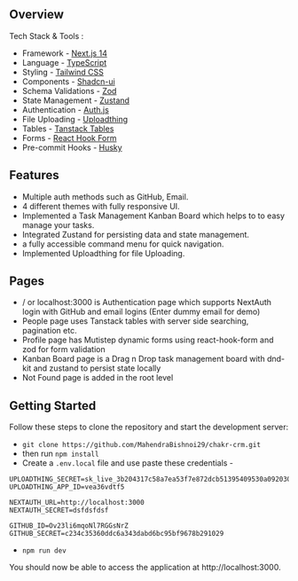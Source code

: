 ## Overview

Tech Stack & Tools :

- Framework - [Next.js 14](https://nextjs.org/13)
- Language - [TypeScript](https://www.typescriptlang.org)
- Styling - [Tailwind CSS](https://tailwindcss.com)
- Components - [Shadcn-ui](https://ui.shadcn.com)
- Schema Validations - [Zod](https://zod.dev)
- State Management - [Zustand](https://zustand-demo.pmnd.rs)
- Authentication - [Auth.js](https://authjs.dev/)
- File Uploading - [Uploadthing](https://uploadthing.com)
- Tables - [Tanstack Tables](https://ui.shadcn.com/docs/components/data-table)
- Forms - [React Hook Form](https://ui.shadcn.com/docs/components/form)
- Pre-commit Hooks - [Husky](https://typicode.github.io/husky/)

## Features

- Multiple auth methods such as GitHub, Email.
- 4 different themes with fully responsive UI.
- Implemented a Task Management Kanban Board which helps to to easy manage your tasks.
- Integrated Zustand for persisting data and state management.
- a fully accessible command menu for quick navigation.
- Implemented Uploadthing for file Uploading.

## Pages

- / or localhost:3000 is Authentication page which supports NextAuth login with GitHub and email logins (Enter dummy email for demo)
- People page uses Tanstack tables with server side searching, pagination etc.
- Profile page has Mutistep dynamic forms using react-hook-form and zod for form validation
- Kanban Board page is a Drag n Drop task management board with dnd-kit and zustand to persist state locally
- Not Found page is added in the root level

## Getting Started

Follow these steps to clone the repository and start the development server:

- `git clone https://github.com/MahendraBishnoi29/chakr-crm.git`
- then run `npm install`
- Create a `.env.local` file and use paste these credentials -

```
UPLOADTHING_SECRET=sk_live_3b204317c58a7ea53f7e872dcb51395409530a0920300f50c78eaf1d620a9c2a
UPLOADTHING_APP_ID=vea36vdtf5

NEXTAUTH_URL=http://localhost:3000
NEXTAUTH_SECRET=dsfdsfdsf

GITHUB_ID=Ov23li6mqoNl7RGGsNrZ
GITHUB_SECRET=c234c35360ddc6a343dabd6bc95bf9678b291029
```

- `npm run dev`

You should now be able to access the application at http://localhost:3000.
